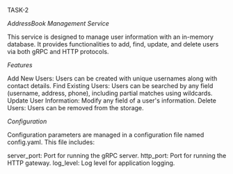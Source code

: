 TASK-2

*_AddressBook_* *_Management_* *_Service_*


This service is designed to manage user information with an in-memory database. It provides functionalities to add, find, update, and delete users via both gRPC and HTTP protocols.

*Features*

Add New Users: Users can be created with unique usernames along with contact details.
Find Existing Users: Users can be searched by any field (username, address, phone), including partial matches using wildcards.
Update User Information: Modify any field of a user's information.
Delete Users: Users can be removed from the storage.

*Configuration*

Configuration parameters are managed in a configuration file named config.yaml. This file includes:

server_port: Port for running the gRPC server.
http_port: Port for running the HTTP gateway.
log_level: Log level for application logging.